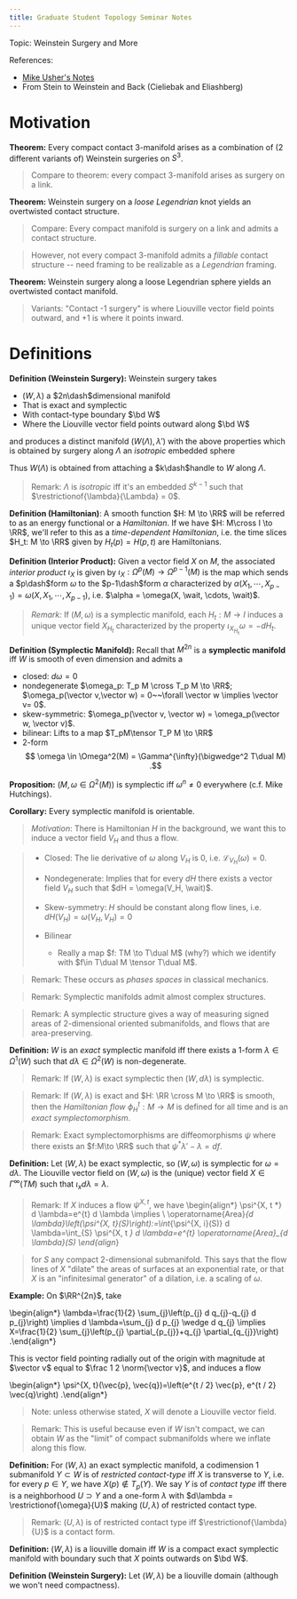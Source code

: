 ```yaml
---
title: Graduate Student Topology Seminar Notes
---
```


Topic: Weinstein Surgery and More


References:

- [Mike Usher's Notes](https://usherugamath.files.wordpress.com/2019/05/8230-s19.pdf)
- From Stein to Weinstein and Back (Cieliebak and Eliashberg)


# Motivation

**Theorem:** 
Every compact contact 3-manifold arises as a combination of (2 different variants of) Weinstein surgeries on $S^3$.

> Compare to theorem: every compact 3-manifold arises as surgery on a link.

**Theorem:** 
Weinstein surgery on a *loose Legendrian* knot yields an overtwisted contact structure.

> Compare: Every compact manifold is surgery on a link and admits a contact structure.

> However, not every compact 3-manifold admits a *fillable* contact structure -- need framing to be realizable as a *Legendrian* framing.

**Theorem:** 
Weinstein surgery along a loose Legendrian sphere yields an overtwisted contact manifold.

> Variants: "Contact -1 surgery" is where Liouville vector field points outward, and +1 is where it points inward.

# Definitions

**Definition (Weinstein Surgery):**
Weinstein surgery takes 

- $(W, \lambda)$ a $2n\dash$dimensional manifold
- That is exact and symplectic
- With contact-type boundary $\bd W$
- Where the Liouville vector field points outward along $\bd W$

and produces a distinct manifold $(W(\Lambda), \lambda')$ with the above properties which is obtained by surgery along $\Lambda$ an *isotropic* embedded sphere

Thus $W(\Lambda)$ is obtained from attaching a $k\dash$handle to $W$ along $\Lambda$. 

> Remark: $\Lambda$ is *isotropic* iff it's an embedded $S^{k-1}$ such that $\restrictionof{\lambda}{\Lambda} = 0$.


**Definition (Hamiltonian)**:
A smooth function $H: M \to \RR$ will be referred to as an energy functional or a *Hamiltonian*.
If we have $H: M\cross I \to \RR$, we'll refer to this as a *time-dependent Hamiltonian*, i.e. the time slices $H_t: M \to \RR$ given by $H_t(p) = H(p, t)$ are Hamiltonians.


**Definition (Interior Product):**
Given a vector field $X$ on $M$, the associated *interior product* $\iota_X$ is given by $\iota_X: \Omega^p(M) \to \Omega^{p-1}(M)$ is the map which sends a $p\dash$form $\omega$ to the $p-1\dash$form $\alpha$ characterized by $\alpha(X_1, \cdots, X_{p-1}) = \omega(X, X_1, \cdots, X_{p-1})$, i.e. $\alpha = \omega(X, \wait, \cdots, \wait)$.

> *Remark:*
> If $(M, \omega)$ is a symplectic manifold, each $H_t: M \to I$ induces a unique vector field $X_{H_t}$ characterized by the property $\iota_{X_{H_t}}\omega = -dH_t$.

**Definition (Symplectic Manifold):**
Recall that $M^{2n}$ is a **symplectic manifold** iff $W$ is smooth of even dimension and admits a 

- closed: $d\omega = 0$
- nondegenerate $\omega_p: T_p M \cross T_p M \to \RR$; $\omega_p(\vector v,\vector w) = 0~~\forall \vector w \implies \vector v= 0$.
- skew-symmetric: $\omega_p(\vector v, \vector w) = \omega_p(\vector w, \vector v)$. 
- bilinear: Lifts to a map $T_pM\tensor T_P M \to \RR$
- 2-form 
$$
\omega \in \Omega^2(M) = \Gamma^{\infty}(\bigwedge^2 T\dual M)
.$$ 

**Proposition:**
$(M, \omega \in \Omega^2(M))$ is symplectic iff $\omega^n \neq 0$ everywhere (c.f. Mike Hutchings).

**Corollary:**
Every symplectic manifold is orientable.

> *Motivation*: 
> There is Hamiltonian $H$ in the background, we want this to induce a vector field $V_H$ and thus a flow.

> - Closed: 
  The lie derivative of $\omega$ along $V_H$ is 0, i.e. $\mathcal{L}_{V_H}(\omega) = 0$.
>
>  - Nondegenerate: 
    Implies that for every $dH$ there exists a vector field $V_H$ such that $dH = \omega(V_H, \wait)$.
>
> - Skew-symmetry:
    $H$ should be constant along flow lines, i.e. $dH(V_H) = \omega(V_H, V_H) = 0$
>
> - Bilinear
>   - Really a map $f: TM \to T\dual M$ (why?) which we identify with $f\in T\dual M \tensor T\dual M$.

> Remark:
> These occurs as *phases spaces* in classical mechanics.

> Remark:
> Symplectic manifolds admit almost complex structures.

> Remark:
> A symplectic structure gives a way of measuring signed areas of 2-dimensional oriented submanifolds, and flows that are area-preserving.

**Definition:**
$W$ is an *exact* symplectic manifold iff there exists a 1-form $\lambda \in \Omega^1(W)$ such that $d\lambda \in \Omega^2(W)$ is non-degenerate.

> Remark:
> If $(W, \lambda)$ is exact symplectic then $(W, d\lambda)$ is symplectic.

> Remark:
> If $(W, \lambda)$ is exact and $H: \RR \cross M \to \RR$ is smooth, then the *Hamiltonian flow* $\phi_H^t: M \to M$ is defined for all time and is an *exact symplectomorphism*.

> Remark: 
> Exact symplectomorphisms are diffeomorphisms $\psi$ where there exists an $f:M\to \RR$ such that $\psi^*\lambda' - \lambda = df$.

**Definition:**
Let $(W, \lambda)$ be exact symplectic, so $(W, \omega)$ is symplectic for $\omega = d\lambda$.
The Liouville vector field on $(W, \omega)$ is the (unique) vector field $X \in \Gamma^\infty(TM)$ such that $\iota_x d\lambda = \lambda$.

> Remark:
> If $X$ induces a flow $\psi^{X, t}$, we have
\begin{align*}
\psi^{X, t *} d \lambda=e^{t} d \lambda \implies \\
\operatorname{Area}_{d \lambda}\left(\psi^{X, t}(S)\right):=\int_{\psi^{X, i}(S)} d \lambda=\int_{S} \psi^{X, t *} d \lambda=e^{t} \operatorname{Area}_{d \lambda}(S)
\end{align*}

> for $S$ any compact 2-dimensional submanifold.
> This says that the flow lines of $X$ "dilate" the areas of surfaces at an exponential rate, or that $X$ is an "infinitesimal generator" of a dilation, i.e. a scaling of $\omega$.

**Example:**
On $\RR^{2n}$, take 

\begin{align*}
\lambda=\frac{1}{2} \sum_{j}\left(p_{j} d q_{j}-q_{j} d p_{j}\right)
\implies 
d \lambda=\sum_{j} d p_{j} \wedge d q_{j} 
\implies 
X=\frac{1}{2} \sum_{j}\left(p_{j} \partial_{p_{j}}+q_{j} \partial_{q_{j}}\right)
.\end{align*}

This is vector field pointing radially out of the origin with magnitude at $\vector v$ equal to $\frac 1 2 \norm{\vector v}$, and induces a flow

\begin{align*}
\psi^{X, t}(\vec{p}, \vec{q})=\left(e^{t / 2} \vec{p}, e^{t / 2} \vec{q}\right)
.\end{align*}

> Note: unless otherwise stated, $X$ will denote a Liouville vector field.

> Remark:
> This is useful because even if $W$ isn't compact, we can obtain $W$ as the "limit" of compact submanifolds where we inflate along this flow.

**Definition:**
For $(W, \lambda)$ an exact symplectic manifold, a codimension 1 submanifold $Y \subset W$ is of *restricted contact-type* iff $X$ is transverse to $Y$, i.e. for every $p\in Y$, we have $X(p) \not\in T_p(Y)$.
We say $Y$ is of *contact type* iff there is a neighborhood $U \supset Y$ and a one-form $\lambda$ with $d\lambda = \restrictionof{\omega}{U}$ making $(U, \lambda)$ of restricted contact type.

> Remark:
>$(U, \lambda)$ is of restricted contact type iff $\restrictionof{\lambda}{U}$ is a contact form.

**Definition:**
$(W, \lambda)$ is a liouville domain iff $W$ is a compact exact symplectic manifold with boundary such that $X$ points outwards on $\bd W$.

**Definition (Weinstein Surgery):**
Let $(W, \lambda)$ be a liouville domain (although we won't need compactness).
